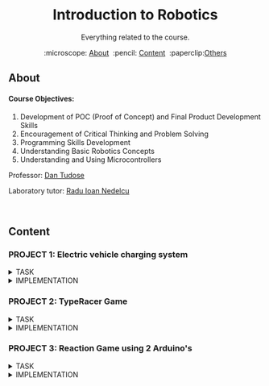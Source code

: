 <h1 align="center" style="font-size:20">
Introduction to Robotics
</h1>

<p align="center">
Everything related to the course.
</p>

<p align="center">
  :microscope: <a href="#about">About</a>&#160;
  :pencil: <a href="#content">Content</a>&#160;
  :paperclip:<a href="#resources">Others</a>
</p>

## About

#### Course Objectives:
1. Development of POC (Proof of Concept) and Final Product Development Skills
2. Encouragement of Critical Thinking and Problem Solving
3. Programming Skills Development
4. Understanding Basic Robotics Concepts
5. Understanding and Using Microcontrollers

Professor: [Dan Tudose](https://github.com/dantudose)

Laboratory tutor: [Radu Ioan Nedelcu](https://github.com/Pepi100)

</br>

## Content

### PROJECT 1: Electric vehicle charging system
<details>
<summary>TASK</summary> 
 
  
<img src="Tema1/Tema1/Media Tema1/Screenshot 2024-10-23 210012.png" align="right" alt="Diagram" width="400">



#### Components Used

- 4x LEDs (to simulate the percentage of charge)
- 1x RGB LED (for free or busy status)
- 2x Buttons (for charging start and stop charging)
- 9x Resistors (6x 220/330ohm, 2x 1K)
- Breadboard
- Connecting Lines

</br>
</br>
</br>

#### Technical Task

The RGB LED represents the availability of the station. If the station is free, the LED will be green, and if the station is occupied, it will turn red.
The simple LEDs represent the degree of battery charge, which we will simulate through a progressive loader (L1 = 25%, L2 = 50%, L3 = 75%, L4 = 100%). The loader is charged by successively lighting up the LEDs, at a fixed interval of 3s. The LED that signifies the current percentage of charge will have a flashing state, the LEDs behind it being lit continuously, and the others turned off.
Short pressing the start button will start charging. Pressing this button while charging will not do anything.
Long pressing the stop button will forcibly stop charging and reset the station to the free state. Pressing this button while the station is free will not do anything.

</br>
</br>
</br>

</details>

<details>
<summary>IMPLEMENTATION</summary> 

</br>

[Virtual Simulation](https://wokwi.com/projects/412636711576299521)
</br>

[Code](https://github.com/KanekiLor/Robotics/blob/main/Tema1/Tema1/src/main.c)
</br>

[Video of the physical setup](https://github.com/KanekiLor/Robotics/blob/main/Tema1/Tema1/Media%20Tema1/Robotica-Tema-1.mp4)
</br>

#### Photo Gallery

<div align="center">
  <img src="https://github.com/KanekiLor/Robotics/blob/main/Tema1/Tema1/Media%20Tema1/Xl6Uqsf.jpeg" alt="Image 1" width="300">
  <img src="https://github.com/KanekiLor/Robotics/blob/main/Tema1/Tema1/Media%20Tema1/bqEjFGb.jpeg" alt="Image 2" width="300"> 
</div>

</br>
</br>
</details>

### PROJECT 2: ⁠TypeRacer Game

<details>
<summary>TASK</summary> 
 
  
<img src="https://github.com/calinfrunzeanu/Introduction-to-Robotics/blob/main/folder/project%202/images/project%202%20(1).jpg" align="right" alt="Diagram" width="400">

#### Description

In this theme you will create a game similar to TypeRacer.

</br>

#### Components Used

- Arduino UNO (ATmega328P microcontroller)
- 1x RGB LED (to signal if the correct word is misspelled or not)
- 2x Buttons (for round start/stop and difficulty selection)
- 5x Resistors (3x 220/330 ohm, 2x 1000 ohm)
- Breadboard
- Connecting threads

</br>

#### Technical Task

RGB LED - Status indicator:

In the sleep state, the LED will be white.
When the start button is pressed, the LED will flash for 3 seconds, indicating a countdown until the start of the round.
During a round: The LED will be green if the text entered is correct and will turn red if there is an error.
(1p) Start/Stop button:

Sleep Mode: If the game is paused, pressing the button initiates a new round after a 3-second countdown.
During a round: If the round is active, pressing the button will stop it immediately.
(1p) Difficulty button:

The difficulty button controls the speed at which words appear and can only be used in idle mode.
With each press, the difficulty changes by cycling between: (Easy, Medium, Hard).
When changing the difficulty, a message is sent via serial: "Easy/Medium/Hard mode on!".
For handling button presses, use debouncing and interrupts. Timers will be used to set the frequency of occurrence of words. A useful site, which also includes a video on using interrupts and timers in Arduino, is available here.
(3p) Word generation:

A word dictionary will be created.
During a round, the words will be displayed in the terminal in a random order.
If the current word was spelled correctly, a new word will be displayed immediately. If not, a new word will appear after the time interval set by the difficulty.
To generate random numbers, you must use the random() function.
(1p) Other observations:

The allotted time for a round is 30 seconds.
At the end of each round, the terminal will display how many words were spelled correctly.
</br>
</br>
</br>

</details>

<details>
<summary>IMPLEMENTATION</summary> 

</br>

[Virtual Simulation](https://wokwi.com/projects/413755217734885377)
</br>

[Code](https://github.com/KanekiLor/Robotics/blob/main/Tema2%20-%20Cristache%20Rares-Stefan/Tema2/src/main.cpp)
</br>

[Video of the physical setup](https://imgur.com/a/demonstratie-robot-typewriter-Cwh2F4E)
</br>

#### Photo Gallery

<div align="center" style="display: grid; grid-template-columns: repeat(auto-fit, minmax(150px, 1fr)); gap: 10px; max-width: 450px;">
  <img src="https://github.com/calinfrunzeanu/Introduction-to-Robotics/blob/main/folder/project%202/images/project%202%20(2).jpg" alt="Image 1" width="250" height="250" style="object-fit: cover;">
  <img src="https://github.com/calinfrunzeanu/Introduction-to-Robotics/blob/main/folder/project%202/images/project%202%20(3).jpg" alt="Image 2" width="250" height="250" style="object-fit: cover;">
  <img src="https://github.com/calinfrunzeanu/Introduction-to-Robotics/blob/main/folder/project%202/images/project%202%20(4).jpg" alt="Image 3" width="250" height="250" style="object-fit: cover;">
  <img src="https://github.com/calinfrunzeanu/Introduction-to-Robotics/blob/main/folder/project%202/images/project%202%20(5).jpg" alt="Image 4" width="250" height="250" style="object-fit: cover;">
  <img src="https://github.com/calinfrunzeanu/Introduction-to-Robotics/blob/main/folder/project%202/images/project%202%20(6).jpg" alt="Image 5" width="250" height="250" style="object-fit: cover;">
  <img src="https://github.com/calinfrunzeanu/Introduction-to-Robotics/blob/main/folder/project%202/images/project%202%20(7).jpg" alt="Image 6" width="250" height="250" style="object-fit: cover;">
</div>

</br>
</br>
</details>

### PROJECT 3: ⁠Reaction Game using 2 Arduino's
<details>
<summary>TASK</summary> 
 
  
<img src="https://github.com/KanekiLor/Robotics/blob/main/Tema%203/Media/circ-virtual.png" align="right" alt="Diagram" width="400">

#### Description

In this theme you will create a game of reactions for 2 players.

</br>

#### Components Used

- 2x Arduino UNO (ATmega328P microcontroller)
- 2x RGB LED (to indicate which color to press)
- 7x Buttons ( 1 for round start/stop and to play)
- 16x Resistors (220/330 ohm)
- 2x Breadboard, 2x MiniBreadboards
- 1x LCD
- 1x Servomotor
- 1x Potentiometer
- Connecting threads

</br>

#### Technical Task

Initialization
The game begins by displaying a welcome message on the LCD. Pressing a button triggers the start of the game.

To start the game, the start button can be implemented in a flexible manner, allowing students to choose one of the following options:

In this variant, the game starts when any button is pressed.
Specific Button Starts the Game - A specific button, clearly marked on the breadboard, is designated to start the game.
A Dedicated 7th Button - An additional button, exclusively for starting the game, can be added.
Round Progression
Each player has three buttons, each associated with an LED of a different color, and a 4th RGB LED.
During each round, one player is the active player.
The active player's RGB LED lights up in a color corresponding to one of their buttons. The player must press the button corresponding to the RGB LED's color as quickly as possible to earn points. The faster they react, the more points they receive.
At the end of a round, the LCD displays the updated score of both players.
Throughout the game, the LCD will show each player's score.

Game Timing and Conclusion
The servo motor rotates throughout the game, indicating progress. A full rotation of the servo motor marks the end of the game (you decide how fast it moves).
At the end, the LCD displays the winner's name and the final score for a few seconds, then returns to the start screen with the welcome message.
</br>
</br>
</br>

</details>

<details>
<summary>IMPLEMENTATION</summary> 

</br>

[Virtual Simulation](https://www.tinkercad.com/things/2ZqWAxfCucP/editel?lessonid=EFU6PEHIXGFUR1J&projectid=OGK4Q7VL20FZRV9&collectionid=OMOZACHJ9IR8LRE&title=Editing%20Components#/lesson-viewer)
</br>

[Code Master](https://github.com/KanekiLor/Robotics/blob/main/Tema%203/Master/src/main.cpp)
[Code Master](https://github.com/KanekiLor/Robotics/blob/main/Tema%203/Slave/src/main.cpp)
</br>

[Video of the physical setup](https://imgur.com/a/yZawR92)
</br>

#### Photo Gallery

<div align="center" style="display: grid; grid-template-columns: repeat(auto-fit, minmax(150px, 1fr)); gap: 10px; max-width: 450px;">
  <img src="https://github.com/KanekiLor/Robotics/blob/main/Tema%203/Media/1.jpg" alt="Image 1" width="250" height="250" style="object-fit: cover;">
  <img src="https://github.com/KanekiLor/Robotics/blob/main/Tema%203/Media/2.jpg" alt="Image 2" width="250" height="250" style="object-fit: cover;">
  <img src="https://github.com/KanekiLor/Robotics/blob/main/Tema%203/Media/3.jpg" alt="Image 3" width="250" height="250" style="object-fit: cover;">
  <img src="https://github.com/KanekiLor/Robotics/blob/main/Tema%203/Media/4.jpg" alt="Image 4" width="250" height="250" style="object-fit: cover;">


</br>
</br>
</details>
